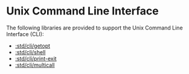 # Unix Command Line Interface

The following libraries are provided to support the Unix Command Line Interface (CLI):
- [:std/cli/getopt](getopt.md)
- [:std/cli/shell](shell.md)
- [:std/cli/print-exit](print-exit.md)
- [:std/cli/multicall](multicall.md)
